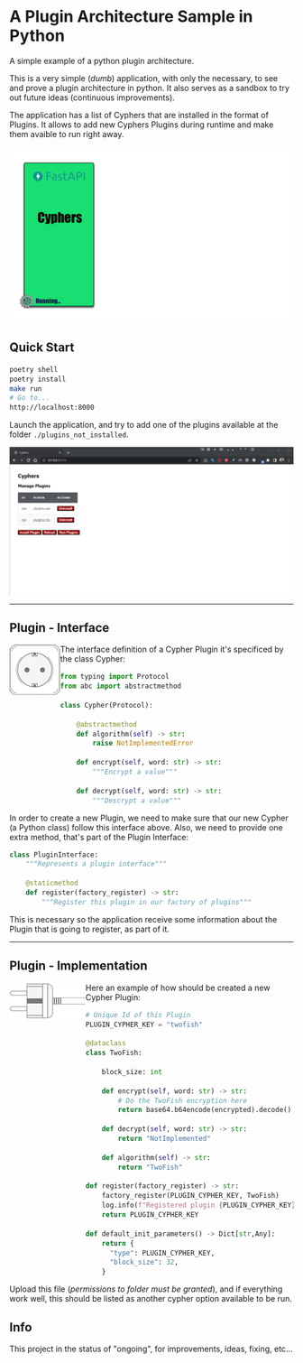 # **A Plugin Architecture Sample in Python**
A simple example of a python plugin architecture. 

This is a very simple (*dumb*) application, with only the necessary, to see and prove a plugin architecture in python. It also serves as a sandbox to try out future ideas (continuous improvements).

The application has a list of Cyphers that are installed in the format of Plugins. It allows to add new Cyphers Plugins during runtime and make them avaible to run right away.

![PythonArchitecturePlugin](docs/img/PyPluginArchitecture.gif)


## **Quick Start**
```bash
poetry shell
poetry install
make run
# Go to...
http://localhost:8000
```

Launch the application, and try to add one of the plugins available at the folder `./plugins_not_installed`.

![PythonArchitecturePlugin](docs/img/Py-Architecture-Plugin-Screens.gif)

---
## **Plugin - Interface** 

<img align="left" src="docs/img/plugin-part1.png"> 

The interface definition of a Cypher Plugin it's specificed by the class Cypher:

```python
from typing import Protocol
from abc import abstractmethod

class Cypher(Protocol):

    @abstractmethod
    def algorithm(self) -> str:
        raise NotImplementedError
    
    def encrypt(self, word: str) -> str:
        """Encrypt a value"""
    
    def decrypt(self, word: str) -> str:
        """Descrypt a value"""
```
In order to create a new Plugin, we need to make sure that our new Cypher (a Python class) follow this interface above. Also, we need to provide one extra method, that's part of the Plugin Interface:

```python
class PluginInterface:
    """Represents a plugin interface"""

    @staticmethod
    def register(factory_register) -> str:
        """Register this plugin in our factory of plugins"""
```
This is necessary so the application receive some information about the Plugin that is going to register, as part of it.

---

## **Plugin - Implementation**

<img align="left" src="docs/img/plugin-part2.png">

Here an example of how should be created a new Cypher Plugin:

```python
# Unique Id of this Plugin
PLUGIN_CYPHER_KEY = "twofish"

@dataclass
class TwoFish:

    block_size: int
    
    def encrypt(self, word: str) -> str:
        # Do the TwoFish encryption here
        return base64.b64encode(encrypted).decode()
    
    def decrypt(self, word: str) -> str:
        return "NotImplemented"

    def algorithm(self) -> str:
        return "TwoFish"

def register(factory_register) -> str:
    factory_register(PLUGIN_CYPHER_KEY, TwoFish)
    log.info(f"Registered plugin {PLUGIN_CYPHER_KEY}: {__name__}")
    return PLUGIN_CYPHER_KEY

def default_init_parameters() -> Dict[str,Any]:
    return {
      "type": PLUGIN_CYPHER_KEY,
      "block_size": 32,
    }
```
Upload this file (*permissions to folder must be granted*), and if everything work well, this should be listed as another cypher option available to be run.

## **Info**
This project in the status of "ongoing", for improvements, ideas, fixing, etc...